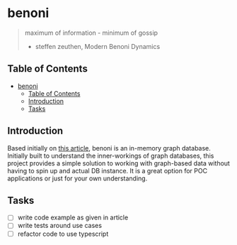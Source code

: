 # benoni

> maximum of information - minimum of gossip
>
> - steffen zeuthen, Modern Benoni Dynamics

## Table of Contents

- [benoni](#benoni)
  - [Table of Contents](#table-of-contents)
  - [Introduction](#introduction)
  - [Tasks](#tasks)

## Introduction

Based initially on [this article](https://aosabook.org/en/500L/dagoba-an-in-memory-graph-database.html), benoni is an in-memory graph database. Initially built to understand the inner-workings of graph databases, this project provides a simple solution to working with graph-based data without having to spin up and actual DB instance. It is a great option for POC applications or just for your own understanding.

## Tasks

- [ ] write code example as given in article
- [ ] write tests around use cases
- [ ] refactor code to use typescript
